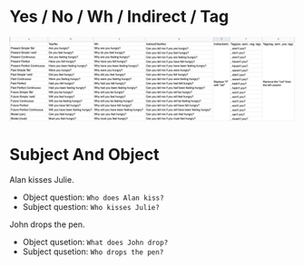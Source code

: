 # Yes / No / Wh / Indirect / Tag

![question-comparison](/questions/question-comparison.png)

# Subject And Object

Alan kisses Julie.

- Object question: `Who does Alan kiss?`
- Subject question: `Who kisses Julie?`

John drops the pen.

- Object qusetion: `What does John drop?`
- Subject qusetion: `Who drops the pen?`
